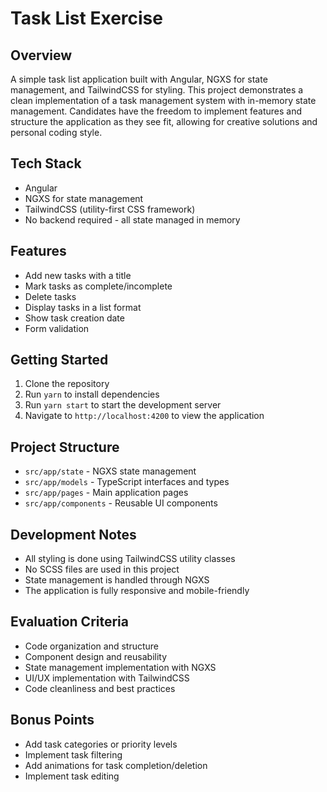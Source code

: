 # Task List Exercise

## Overview

A simple task list application built with Angular, NGXS for state management, and TailwindCSS for styling. This project demonstrates a clean implementation of a task management system with in-memory state management. Candidates have the freedom to implement features and structure the application as they see fit, allowing for creative solutions and personal coding style.

## Tech Stack

- Angular
- NGXS for state management
- TailwindCSS (utility-first CSS framework)
- No backend required - all state managed in memory

## Features

- Add new tasks with a title
- Mark tasks as complete/incomplete
- Delete tasks
- Display tasks in a list format
- Show task creation date
- Form validation

## Getting Started

1. Clone the repository
2. Run `yarn` to install dependencies
3. Run `yarn start` to start the development server
4. Navigate to `http://localhost:4200` to view the application

## Project Structure

- `src/app/state` - NGXS state management
- `src/app/models` - TypeScript interfaces and types
- `src/app/pages` - Main application pages
- `src/app/components` - Reusable UI components

## Development Notes

- All styling is done using TailwindCSS utility classes
- No SCSS files are used in this project
- State management is handled through NGXS
- The application is fully responsive and mobile-friendly

## Evaluation Criteria

- Code organization and structure
- Component design and reusability
- State management implementation with NGXS
- UI/UX implementation with TailwindCSS
- Code cleanliness and best practices

## Bonus Points

- Add task categories or priority levels
- Implement task filtering
- Add animations for task completion/deletion
- Implement task editing
